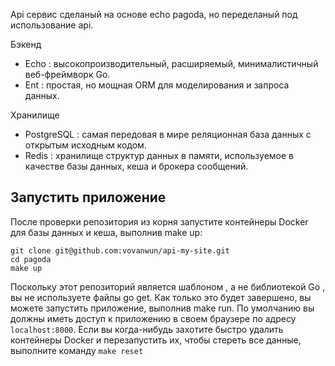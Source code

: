 Api сервис сделаный на основе echo pagoda, но переделаный под использование api.

Бэкенд
- Echo : высокопроизводительный, расширяемый, минималистичный веб-фреймворк Go.
- Ent : простая, но мощная ORM для моделирования и запроса данных.

Хранилище
- PostgreSQL : самая передовая в мире реляционная база данных с открытым исходным кодом.
- Redis : хранилище структур данных в памяти, используемое в качестве базы данных, кеша и брокера сообщений.

## Запустить приложение
После проверки репозитория из корня запустите контейнеры Docker для базы данных и кеша, выполнив make up:

```
git clone git@github.com:vovanwun/api-my-site.git
cd pagoda
make up
```

Поскольку этот репозиторий является шаблоном , а не библиотекой Go , вы не используете файлы go get.
Как только это будет завершено, вы можете запустить приложение, выполнив make run. 
По умолчанию вы должны иметь доступ к приложению в своем браузере по адресу `localhost:8000`.
Если вы когда-нибудь захотите быстро удалить контейнеры Docker и 
перезапустить их, чтобы стереть все данные, выполните команду `make reset`